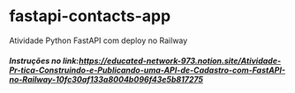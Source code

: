 # fastapi-contacts-app
Atividade Python FastAPI com deploy no Railway

##### Instruções no link:https://educated-network-973.notion.site/Atividade-Pr-tica-Construindo-e-Publicando-uma-API-de-Cadastro-com-FastAPI-no-Railway-10fc30af133a8004b096f43e5b817275

